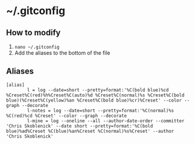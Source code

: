 # ~/.gitconfig

## How to modify
1. `nano ~/.gitconfig`
2. Add the aliases to the bottom of the file

## Aliases
```
[alias]
        l = log --date=short --pretty=format:'%C(bold blue)%cd %Creset%C(red)%h%Creset%C(auto)%d %Creset%C(normal)%s %Creset%C(bold blue)(%Creset%C(yellow)%an %Creset%C(bold blue)%cr)%Creset' --color --graph --decorate
        l-notes = log --date=short --pretty=format:'%C(normal)%s %C(red)%cd %Creset' --color --graph --decorate
        l-mine = log --oneline --all --author-date-order --committer 'Chris Skoblenick' --date short --pretty=format:'%C(bold blue)%ad%Creset %C(blue)%an%Creset %C(normal)%s%Creset' --author 'Chris Skoblenick'
```
